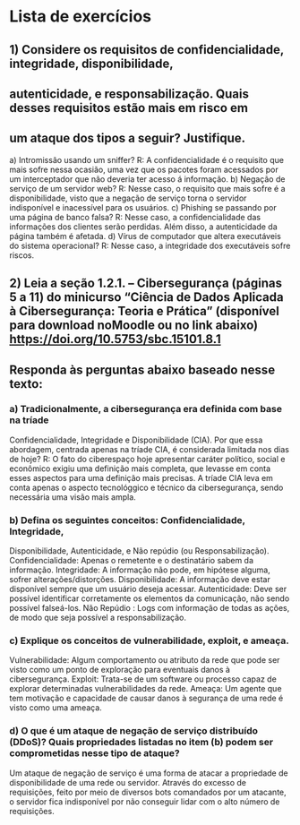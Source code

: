 # Lista de exercícios

## 1) Considere os requisitos de confidencialidade, integridade, disponibilidade,
## autenticidade, e responsabilização. Quais desses requisitos estão mais em risco em
## um ataque dos tipos a seguir? Justifique.
  a) Intromissão usando um sniffer?
  R: A confidencialidade é o requisito que mais sofre nessa ocasião, uma vez que os pacotes foram acessados por um interceptador que não deveria ter acesso á informação.
  b) Negação de serviço de um servidor web?
  R: Nesse caso, o requisito que mais sofre é a disponibilidade, visto que a negação de serviço torna o servidor indisponível e inacessível para os usuários.
  c) Phishing se passando por uma página de banco falsa?
  R: Nesse caso, a confidencialidade das informações dos clientes serão perdidas. Além disso, a autenticidade da página também é afetada.
  d) Vírus de computador que altera executáveis do sistema operacional?
  R: Nesse caso, a integridade dos executáveis sofre riscos.



  ## 2) Leia a seção 1.2.1. – Cibersegurança (páginas 5 a 11) do minicurso “Ciência de Dados Aplicada à Cibersegurança: Teoria e Prática” (disponível para download noMoodle ou no link abaixo) https://doi.org/10.5753/sbc.15101.8.1
  ## Responda às perguntas abaixo baseado nesse texto:
  ### a) Tradicionalmente, a cibersegurança era definida com base na tríade
  Confidencialidade, Integridade e Disponibilidade (CIA). Por que essa
  abordagem, centrada apenas na tríade CIA, é considerada limitada nos dias
  de hoje?
    R: O fato do ciberespaço hoje apresentar caráter político, social e econômico exigiu uma definição mais completa, que levasse em conta esses aspectos para uma definição mais precisas. A tríade CIA leva em conta apenas o aspecto tecnológgico e técnico da cibersegurança, sendo necessária uma visão mais ampla.

  ### b) Defina os seguintes conceitos: Confidencialidade, Integridade,
  Disponibilidade, Autenticidade, e Não repúdio (ou Responsabilização).
  Confidencialidade: Apenas o remetente e o destinatário sabem da informação.
  Integridade: A informação não pode, em hipótese alguma, sofrer alterações/distorções.
  Disponibilidade: A informação deve estar disponível sempre que um usuário deseja acessar.
  Autenticidade: Deve ser possível identificar corretamente os elementos da comunicação, não sendo possível falseá-los.
  Não Repúdio : Logs com informação de todas as ações, de modo que seja possível a responsabilização.

  ### c) Explique os conceitos de vulnerabilidade, exploit, e ameaça.
  Vulnerabilidade: Algum comportamento ou atributo da rede que pode ser visto como um ponto de exploração para eventuais danos à cibersegurança.
  Exploit: Trata-se de um software ou processo capaz de explorar determinadas vulnerabilidades da rede.
  Ameaça: Um agente que tem motivação e capacidade de causar danos à segurança de uma rede é visto como uma ameaça. 

  ### d) O que é um ataque de negação de serviço distribuído (DDoS)? Quais propriedades listadas no item (b) podem ser comprometidas nesse tipo de ataque?
  Um ataque de negação de serviço é uma forma de atacar a propriedade de disponibilidade de uma rede ou servidor. Através do excesso de requisições, feito por meio de diversos bots comandados por um atacante, o servidor fica indisponível por não conseguir lidar com o alto número de requisições.

